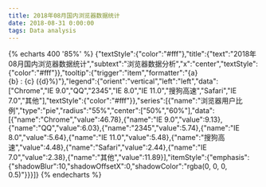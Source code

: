 ```yaml
---
title: 2018年08月国内浏览器数据统计 
date: 2018-08-31 0:00:00
tags: Data analysis
---
```


{% echarts 400 '85%' %}
    {"textStyle":{"color":"#fff"},"title":{"text":"2018年08月国内浏览器数据统计","subtext":"浏览器数据分析","x":"center","textStyle":{"color":"#fff"}},"tooltip":{"trigger":"item","formatter":"{a} <br/>{b} : {c} ({d}%)"},"legend":{"orient":"vertical","left":"left","data":["Chrome","IE 9.0","QQ","2345","IE 8.0","IE 11.0","搜狗高速","Safari","IE 7.0","其他"],"textStyle":{"color":"#fff"}},"series":[{"name":"浏览器用户比例","type":"pie","radius":"55%","center":["50%","60%"],"data":[{"name":"Chrome","value":46.78},{"name":"IE 9.0","value":9.13},{"name":"QQ","value":6.03},{"name":"2345","value":5.74},{"name":"IE 8.0","value":5.64},{"name":"IE 11.0","value":5.48},{"name":"搜狗高速","value":4.48},{"name":"Safari","value":2.44},{"name":"IE 7.0","value":2.38},{"name":"其他","value":11.89}],"itemStyle":{"emphasis":{"shadowBlur":10,"shadowOffsetX":0,"shadowColor":"rgba(0, 0, 0, 0.5)"}}}]}
{% endecharts %}
    
